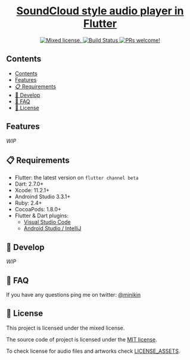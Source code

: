 <h1 align="center">
  <a href="https://github.com/minikin/flutter-audio">
   SoundCloud style audio player in Flutter
  </a>
</h1>

<p align="center">
  <a href="https://github.com/minikin/flutter-audio/blob/develop/LICENSE">
    <img src="https://img.shields.io/badge/license-mixed-blue.svg" alt="Mixed license." />
  </a>
  <a href="https://app.bitrise.io/app/474b5771151802eb">
    <img src="https://app.bitrise.io/app/474b5771151802eb/status.svg?token=4s7obPnI_yciJHHVwQG_Bg&branch=develop" alt="Build Status" />
  </a>
  <a href="https://facebook.github.io/react-native/docs/contributing">
    <img src="https://img.shields.io/badge/PRs-welcome-brightgreen.svg" alt="PRs welcome!" />
  </a>
</p>

## Contents

- [Contents](#contents)
- [Features](#features)
- [📋 Requirements](#%f0%9f%93%8b-requirements)
- [🎉 Develop](#%f0%9f%8e%89-develop)
- [📖 FAQ](#%f0%9f%93%96-faq)
- [📄 License](#%f0%9f%93%84-license)

## Features

_WIP_

## 📋 Requirements

- Flutter: the latest version on `flutter channel beta`
- Dart: 2.7.0+
- Xcode: 11.2.1+
- Androind Studio 3.3.1+
- Ruby: 2.4+
- CocoaPods: 1.8.0+
- Flutter & Dart plugins:
  - [Visual Studio Code](https://flutter.dev/docs/get-started/editor?tab=androidstudio)
  - [Android Studio / IntelliJ](https://flutter.dev/docs/get-started/editor?tab=vscode)

## 🎉 Develop

_WIP_

## 📖 FAQ

If you have any questions ping me on twitter: [@minikin](https://twitter.com/minikin)

## 📄 License

This project is licensed under the mixed license.

The source code of project is licensed under the [MIT license](LICENSE_SOURCE_CODE).

To check license for audio files and artworks check [LICENSE_ASSETS](LICENSE_ASSETS).
